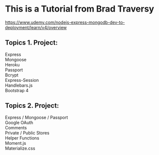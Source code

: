 # This is a Tutorial from Brad Traversy
https://www.udemy.com/nodejs-express-mongodb-dev-to-deployment/learn/v4/overview

## Topics 1. Project:
Express  
Mongoose  
Heroku  
Passport  
Bcrypt  
Express-Session  
Handlebars.js  
Bootstrap 4   

## Topics 2. Project:
Express / Mongoose / Passport  
Google OAuth  
Comments  
Private / Public Stores  
Helper Functions  
Moment.js  
Materialize.css  